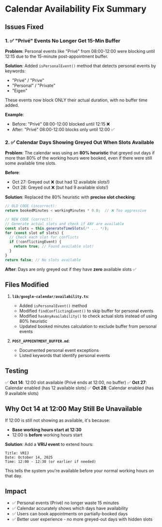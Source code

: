 # Calendar Availability Fix Summary

## Issues Fixed

### 1. ✅ "Privé" Events No Longer Get 15-Min Buffer

**Problem**: Personal events like "Privé" from 08:00-12:00 were blocking until 12:15 due to the 15-minute post-appointment buffer.

**Solution**: Added `isPersonalEvent()` method that detects personal events by keywords:
- "Privé" / "Prive"
- "Personal" / "Private"
- "Eigen"

These events now block ONLY their actual duration, with no buffer time added.

**Example**:
- Before: "Privé" 08:00-12:00 blocked until 12:15 ❌
- After: "Privé" 08:00-12:00 blocks only until 12:00 ✅

### 2. ✅ Calendar Days Showing Greyed Out When Slots Available

**Problem**: The calendar was using an **80% heuristic** that greyed out days if more than 80% of the working hours were booked, even if there were still some available time slots.

**Before**:
- Oct 27: Greyed out ❌ (but had 12 available slots!)
- Oct 28: Greyed out ❌ (but had 9 available slots!)

**Solution**: Replaced the 80% heuristic with **precise slot checking**:
```typescript
// OLD CODE (incorrect):
return bookedMinutes < workingMinutes * 0.8;  // ❌ Too aggressive

// NEW CODE (correct):
// Generate actual slots and check if ANY are available
const slots = this.generateTimeSlots(/* ... */);
for (const slot of slots) {
  // Check each slot for conflicts
  if (!conflictingEvent) {
    return true; // Found available slot!
  }
}
return false; // No slots available
```

**After**: Days are only greyed out if they have **zero** available slots ✅

## Files Modified

1. **`lib/google-calendar/availability.ts`**:
   - Added `isPersonalEvent()` method
   - Modified `findConflictingEvent()` to skip buffer for personal events
   - Modified `hasAnyAvailability()` to check actual slots instead of using 80% heuristic
   - Updated booked minutes calculation to exclude buffer from personal events

2. **`POST_APPOINTMENT_BUFFER.md`**:
   - Documented personal event exceptions
   - Listed keywords that identify personal events

## Testing

✅ **Oct 14**: 12:00 slot available (Privé ends at 12:00, no buffer)
✅ **Oct 27**: Calendar enabled (has 12 available slots)
✅ **Oct 28**: Calendar enabled (has 9 available slots)

## Why Oct 14 at 12:00 May Still Be Unavailable

If 12:00 is still not showing as available, it's because:
- **Base working hours start at 12:30**
- 12:00 is **before** working hours start

**Solution**: Add a **VRIJ event** to extend hours:
```
Title: VRIJ
Date: October 14, 2025
Time: 12:00 - 12:30 (or earlier if needed)
```

This tells the system you're available before your normal working hours on that day.

## Impact

- ✅ Personal events (Privé) no longer waste 15 minutes
- ✅ Calendar accurately shows which days have availability
- ✅ Users can book appointments on partially-booked days
- ✅ Better user experience - no more greyed-out days with hidden slots


